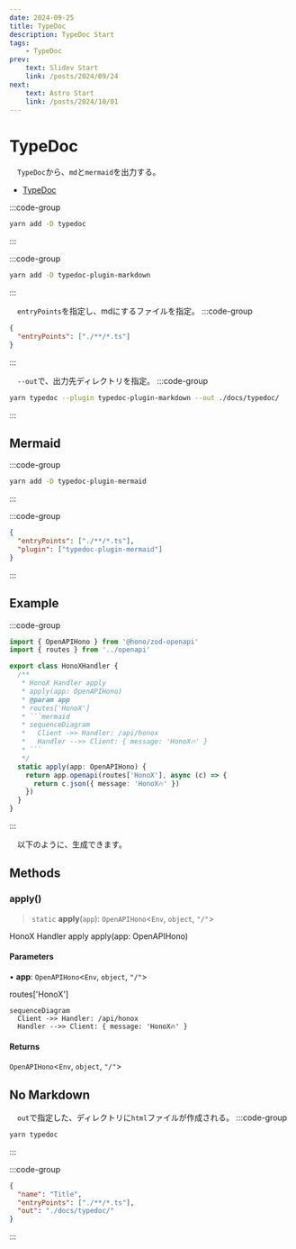 ```yaml
---
date: 2024-09-25
title: TypeDoc
description: TypeDoc Start
tags: 
    - TypeDoc
prev:
    text: Slidev Start
    link: /posts/2024/09/24
next:
    text: Astro Start
    link: /posts/2024/10/01
---
```


# TypeDoc
&emsp;`TypeDoc`から、`md`と`mermaid`を出力する。

* [TypeDoc](https://typedoc.org/)

:::code-group
```sh [yarn]
yarn add -D typedoc
```
:::


:::code-group
```sh [yarn]
yarn add -D typedoc-plugin-markdown
```
:::

&emsp;`entryPoints`を指定し、mdにするファイルを指定。
:::code-group
```json [typedoc.json]
{
  "entryPoints": ["./**/*.ts"]
}
```
:::

&emsp;`--out`で、出力先ディレクトリを指定。
:::code-group
```sh [yarn]
yarn typedoc --plugin typedoc-plugin-markdown --out ./docs/typedoc/ 
```
:::

## Mermaid
:::code-group
```sh [yarn]
yarn add -D typedoc-plugin-mermaid
```
:::

:::code-group
```json [typedoc.json]
{
  "entryPoints": ["./**/*.ts"],
  "plugin": ["typedoc-plugin-mermaid"]
}
```
:::

## Example
:::code-group
```ts [honox.ts]
import { OpenAPIHono } from '@hono/zod-openapi'
import { routes } from '../openapi'

export class HonoXHandler {
  /**
   * HonoX Handler apply
   * apply(app: OpenAPIHono)
   * @param app
   * routes['HonoX']
   * ```mermaid
   * sequenceDiagram
   *   Client ->> Handler: /api/honox
   *   Handler -->> Client: { message: 'HonoX🔥' }
   * ```
   */
  static apply(app: OpenAPIHono) {
    return app.openapi(routes['HonoX'], async (c) => {
      return c.json({ message: 'HonoX🔥' })
    })
  }
}
```
:::

&emsp;以下のように、生成できます。

## Methods

### apply()

> `static` **apply**(`app`): `OpenAPIHono`\<`Env`, `object`, `"/"`\>

HonoX Handler apply
apply(app: OpenAPIHono)

#### Parameters

• **app**: `OpenAPIHono`\<`Env`, `object`, `"/"`\>

routes['HonoX']
```mermaid
sequenceDiagram
  Client ->> Handler: /api/honox
  Handler -->> Client: { message: 'HonoX🔥' }
```

#### Returns

`OpenAPIHono`\<`Env`, `object`, `"/"`\>

## No Markdown
&emsp;`out`で指定した、ディレクトリに`html`ファイルが作成される。
:::code-group
```sh [yarn]
yarn typedoc
```
:::

:::code-group
```json [typedoc.json]
{
  "name": "Title",
  "entryPoints": ["./**/*.ts"],
  "out": "./docs/typedoc/"
}
```
:::